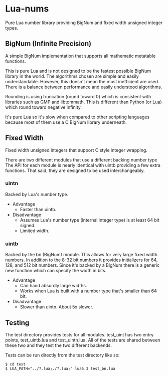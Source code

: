 Lua-nums
========

Pure Lua number library providing BigNum and fixed width unsigned integer types.

BigNum (Infinite Precision)
---------------------------

A simple BigNum implementation that supports all mathematic metatable
functions.

This is pure Lua and is not designed to be the fastest possible BigNum library
in the world. The algorithms chosen are simple and easily understandable.
However, this doesn't mean the most inefficient are used. There is a balance
between performance and easily understood algorithms.

Rounding is using truncation (round toward 0) which is consistent with
libraries such as GMP and libtommath. This is different than Python (or Lua)
which round toward negative infinity.

It's pure Lua so it's slow when compared to other scripting
languages because most of them use a C BigNum library underneath.

Fixed Width
-----------

Fixed width unsigned integers that support C style integer wrapping.

There are two different modules that use a different backing number type The
API for each module is nearly identical with uintb providing a few extra
functions. That said, they are designed to be used interchangeably.

### uintn

Backed by Lua's number type.

- Advantage
  - Faster than uintb.
- Disadvantage
  - Assumes Lua's number type (internal integer type) is at least 64 bit
    signed.
  - Limited width.

### uintb

Backed by the bn (BigNum) module. This allows for very large fixed width
numbers. In addition to the 8-32 bit numbers it provides initializers for 64,
128, and 512 bit numbers. Since it's backed by a BigNum there is a generic
new function which can specify the width in bits.

- Advantage
  - Can hand absurdly large widths.
  - Works when Lua is built with a number type that's smaller than 64 bit. 
- Disadvantage
  - Slower than uintn. About 5x slower.

Testing
-------

The test directory provides tests for all modules. test_uint has two entry
points, test_uintb.lua and test_uintn.lua. All of the tests are shared
between these two and they test the two different backends.

Tests can be run directly from the test directory  like so:

    $ cd test
    $ LUA_PATH="../?.lua;./?.lua;" lua5.3 test_bn.lua


